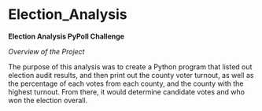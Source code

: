 # Election_Analysis

**Election Analysis PyPoll Challenge**

*Overview of the Project*

The purpose of this analysis was to create a Python program that listed out election audit results, and then print out the county voter turnout, as well as the percentage of each votes from each county, and the county with the highest turnout. From there, it would determine candidate votes and who won the election overall.  
